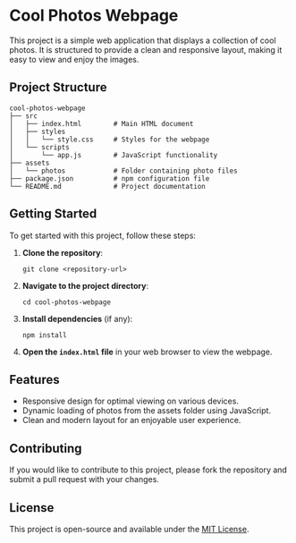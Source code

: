 # Cool Photos Webpage

This project is a simple web application that displays a collection of cool photos. It is structured to provide a clean and responsive layout, making it easy to view and enjoy the images.

## Project Structure

```
cool-photos-webpage
├── src
│   ├── index.html        # Main HTML document
│   ├── styles
│   │   └── style.css     # Styles for the webpage
│   └── scripts
│       └── app.js        # JavaScript functionality
├── assets
│   └── photos            # Folder containing photo files
├── package.json          # npm configuration file
└── README.md             # Project documentation
```

## Getting Started

To get started with this project, follow these steps:

1. **Clone the repository**:
   ```
   git clone <repository-url>
   ```

2. **Navigate to the project directory**:
   ```
   cd cool-photos-webpage
   ```

3. **Install dependencies** (if any):
   ```
   npm install
   ```

4. **Open the `index.html` file** in your web browser to view the webpage.

## Features

- Responsive design for optimal viewing on various devices.
- Dynamic loading of photos from the assets folder using JavaScript.
- Clean and modern layout for an enjoyable user experience.

## Contributing

If you would like to contribute to this project, please fork the repository and submit a pull request with your changes.

## License

This project is open-source and available under the [MIT License](LICENSE).